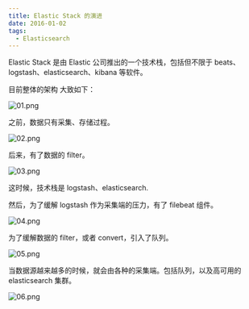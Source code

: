 ```yaml
---
title: Elastic Stack 的演进
date: 2016-01-02
tags: 
  - Elasticsearch
---
```


Elastic Stack 是由 Elastic 公司推出的一个技术栈，包括但不限于 beats、logstash、elasticsearch、kibana 等软件。

目前整体的架构 大致如下：

![01.png](http://70data-net-static.smartgslb.com/upload/log/01.png)

<!--more-->

之前，数据只有采集、存储过程。

![02.png](http://70data-net-static.smartgslb.com/upload/log/02.png)

后来，有了数据的 filter。

![03.png](http://70data-net-static.smartgslb.com/upload/log/03.png)

这时候，技术栈是 logstash、elasticsearch.

然后，为了缓解 logstash 作为采集端的压力，有了 filebeat 组件。

![04.png](http://70data-net-static.smartgslb.com/upload/log/04.png)

为了缓解数据的 filter，或者 convert，引入了队列。

![05.png](http://70data-net-static.smartgslb.com/upload/log/05.png)

当数据源越来越多的时候，就会由各种的采集端。包括队列，以及高可用的 elasticsearch 集群。

![06.png](http://70data-net-static.smartgslb.com/upload/log/06.png)
